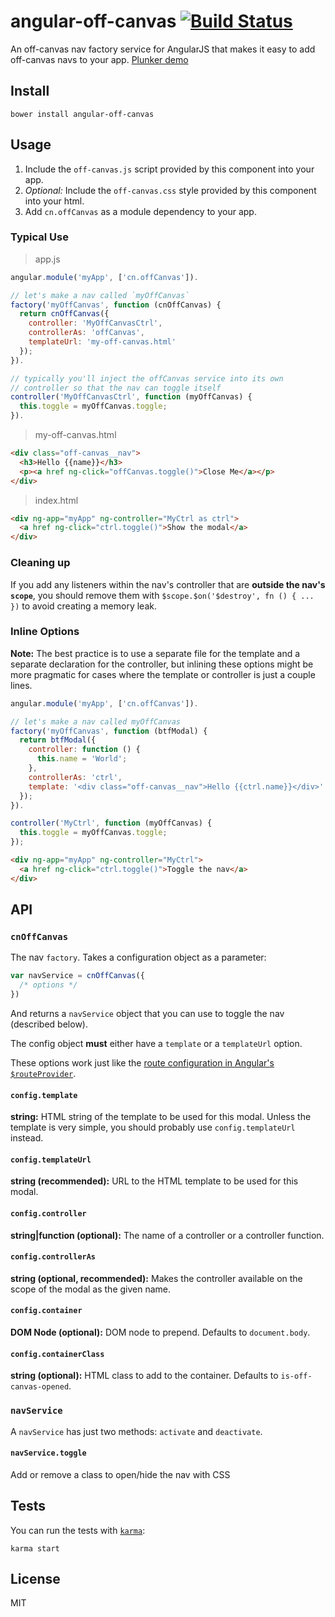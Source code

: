 # angular-off-canvas [![Build Status](https://travis-ci.org/cironunes/angular-off-canvas.svg)](https://travis-ci.org/cironunes/angular-off-canvas)

An off-canvas nav factory service for AngularJS that makes it easy to add off-canvas navs to your app.
[Plunker demo](http://plnkr.co/edit/arcXHcQgdWiHVB2a7IXA?p=preview)

## Install

```shell
bower install angular-off-canvas
```

## Usage
1. Include the `off-canvas.js` script provided by this component into your app.
2. *Optional:* Include the `off-canvas.css` style provided by this component into your html.
3. Add `cn.offCanvas` as a module dependency to your app.

### Typical Use

> app.js

```javascript
angular.module('myApp', ['cn.offCanvas']).

// let's make a nav called `myOffCanvas`
factory('myOffCanvas', function (cnOffCanvas) {
  return cnOffCanvas({
    controller: 'MyOffCanvasCtrl',
    controllerAs: 'offCanvas',
    templateUrl: 'my-off-canvas.html'
  });
}).

// typically you'll inject the offCanvas service into its own
// controller so that the nav can toggle itself
controller('MyOffCanvasCtrl', function (myOffCanvas) {
  this.toggle = myOffCanvas.toggle;
}).
```

> my-off-canvas.html

```html
<div class="off-canvas__nav">
  <h3>Hello {{name}}</h3>
  <p><a href ng-click="offCanvas.toggle()">Close Me</a></p>
</div>
```

> index.html

```html
<div ng-app="myApp" ng-controller="MyCtrl as ctrl">
  <a href ng-click="ctrl.toggle()">Show the modal</a>
</div>
```

### Cleaning up

If you add any listeners within the nav's controller that are **outside the nav's `scope`**,
you should remove them with `$scope.$on('$destroy', fn () { ... })` to avoid creating a memory leak.

### Inline Options

**Note:** The best practice is to use a separate file for the template and a separate declaration for
the controller, but inlining these options might be more pragmatic for cases where the template or
controller is just a couple lines.

```javascript
angular.module('myApp', ['cn.offCanvas']).

// let's make a nav called myOffCanvas
factory('myOffCanvas', function (btfModal) {
  return btfModal({
    controller: function () {
      this.name = 'World';
    },
    controllerAs: 'ctrl',
    template: '<div class="off-canvas__nav">Hello {{ctrl.name}}</div>'
  });
}).

controller('MyCtrl', function (myOffCanvas) {
  this.toggle = myOffCanvas.toggle;
});
```

```html
<div ng-app="myApp" ng-controller="MyCtrl">
  <a href ng-click="ctrl.toggle()">Toggle the nav</a>
</div>
```


## API

### `cnOffCanvas`

The nav `factory`. Takes a configuration object as a parameter:

```javascript
var navService = cnOffCanvas({
  /* options */
})
```

And returns a `navService` object that you can use to toggle the nav (described below).

The config object **must** either have a `template` or a `templateUrl` option.

These options work just like the [route configuration in Angular's
`$routeProvider`](http://docs.angularjs.org/api/ngRoute.$routeProvider#methods_when).


#### `config.template`
**string:** HTML string of the template to be used for this modal.
Unless the template is very simple, you should probably use `config.templateUrl` instead.

#### `config.templateUrl`
**string (recommended):** URL to the HTML template to be used for this modal.

#### `config.controller`
**string|function (optional):** The name of a controller or a controller function.

#### `config.controllerAs`
**string (optional, recommended):** Makes the controller available on the scope of the modal as the given name.

#### `config.container`
**DOM Node (optional):** DOM node to prepend. Defaults to `document.body`.

#### `config.containerClass`
**string (optional):** HTML class to add to the container. Defaults to `is-off-canvas-opened`.

### `navService`

A `navService` has just two methods: `activate` and `deactivate`.

#### `navService.toggle`

Add or remove a class to open/hide the nav with CSS

## Tests

You can run the tests with [`karma`](http://karma-runner.github.io/0.10/index.html):

```shell
karma start
```


## License
MIT
